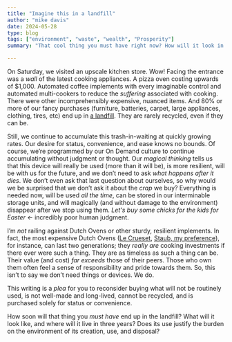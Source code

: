 ```yaml
---
title: "Imagine this in a landfill"
author: "mike davis"
date: 2024-05-28
type: blog
tags: ["environment", "waste", "wealth", "Prosperity"]
summary: "That cool thing you must have right now? How will it look in three years? Will you still be using it? Will it be in a landfill or yard sale?"

---
```


On Saturday, we visited an upscale kitchen store. Wow! Facing the entrance was a *wall* of the latest cooking appliances. A pizza oven costing upwards of $1,000. Automated coffee implements with every imaginable control and automated multi-cookers to reduce the *suffering* associated with cooking. There were other incomprehensibly expensive, nuanced items. And 80% or more of our fancy purchases (furniture, batteries, carpet, large appliances, clothing, tires, etc) end up in [a landfill](https://www.epa.gov/facts-and-figures-about-materials-waste-and-recycling/durable-goods-product-specific-data#SmallAppliances). They are rarely recycled, even if they can be. 

Still, we continue to accumulate this trash-in-waiting at quickly growing rates. Our desire for status, convenience, and ease knows no bounds. Of course, we’re programmed by our On Demand culture to continue accumulating without judgment or thought. Our *magical thinking* tells us that this device will really be used (more than it will be), is more resilient, will be with us for the future, and we don’t need to ask *what happens after it dies*. We don’t even ask that last question about ourselves, so why would we be surprised that we don’t ask it about the *crap* we buy? Everything is needed now, will be used *all the time*, can be stored in our interminable storage units, and will magically (and without damage to the environment) disappear after we stop using them. *Let's buy some chicks for the kids for Easter* <- incredibly poor human judgment. 

I’m *not* railing against Dutch Ovens or other sturdy, resilient implements. In fact, the most expensive Dutch Ovens ([Le Crueset]([https://www.lecreuset.com](https://www.lecreuset.com/)), [Staub, my preference](https://www.zwilling.com/us/staub/cast-iron/)), for instance, can last two generations; they *really are* cooking investments if there ever were such a thing. They are as timeless as such a thing can be. Their value (and cost) *far exceeds* those of their peers. Those who own them often feel a sense of responsibility and pride towards them. So, this isn’t to say we don’t need things or devices. We do. 

This writing is a *plea* for you to reconsider buying what will not be routinely used, is not well-made and long-lived, cannot be recycled, and is purchased solely for status or convenience. 

How soon will that thing you *must have* end up in the landfill? What will it look like, and where will it live in three years? Does its use justify the burden on the environment of its creation, use, and disposal? 